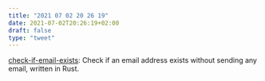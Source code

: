 ```yaml
---
title: "2021 07 02 20 26 19"
date: 2021-07-02T20:26:19+02:00
draft: false
type: "tweet"
---
```

[check-if-email-exists](https://github.com/reacherhq/check-if-email-exists): Check if an email address exists without sending any email, written in Rust.
